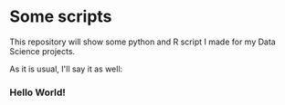 # Some scripts

This repository will show some python and R script I made for my Data Science projects.

As it is usual, I'll say it as well:

### Hello World!